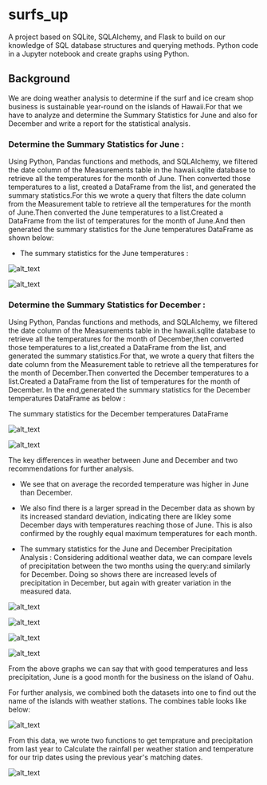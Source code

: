 # surfs_up
A project based on SQLite, SQLAlchemy, and Flask to build on our knowledge of SQL database structures and querying methods. Python code in a Jupyter notebook and create graphs using Python.

## Background
We are doing weather analysis to determine if the surf and ice cream shop business is sustainable year-round on the islands of Hawaii.For that we have to analyze and determine the Summary Statistics for June and also for December and write a report for the statistical analysis.

### Determine the Summary Statistics for June :

Using Python, Pandas functions and methods, and SQLAlchemy, we filtered the date column of the Measurements table in the hawaii.sqlite database to retrieve all the temperatures for the month of June. Then converted those temperatures to a list, created a DataFrame from the list, and generated the summary statistics.For this we wrote a query that filters the date column from the Measurement table to retrieve all the temperatures for the month of June.Then converted the June temperatures to a list.Created a DataFrame from the list of temperatures for the month of June.And then generated the summary statistics for the June temperatures DataFrame as shown below: 

- The summary statistics for the June temperatures :

![alt_text](https://github.com/RGK73/surfs_up/blob/main/Images/june_temp_analysis.png)

![alt_text](https://github.com/RGK73/surfs_up/blob/main/Images/june_temp_plot.png)

### Determine the Summary Statistics for December :

Using Python, Pandas functions and methods, and SQLAlchemy, we filtered the date column of the Measurements table in the hawaii.sqlite database to retrieve all the temperatures for the month of December,then converted those temperatures to a list,created a DataFrame from the list, and generated the summary statistics.For that, we wrote a query that filters the date column from the Measurement table to retrieve all the temperatures for the month of December.Then converted the December temperatures to a list.Created a DataFrame from the list of temperatures for the month of December. In the end,generated the summary statistics for the December temperatures DataFrame as below :

The summary statistics for the December temperatures DataFrame

![alt_text](https://github.com/RGK73/surfs_up/blob/main/Images/december_temp_analysis.png)

![alt_text](https://github.com/RGK73/surfs_up/blob/main/Images/december_temp_plot.png)

The key differences in weather between June and December and two recommendations for further analysis.
- We see that on average the recorded temperature was higher in June than December.
- We also find there is a larger spread in the December data as shown by its increased standard deviation, indicating there are likley some December days with temperatures reaching those of June. This is also confirmed by the roughly equal maximum temperatures for each month.

- The summary statistics for the June and December Precipitation Analysis :
Considering additional weather data, we can compare levels of precipitation between the two months using the query:and similarly for December. Doing so shows there are increased levels of precipitation in December, but again with greater variation in the measured data.
 
![alt_text](https://github.com/RGK73/surfs_up/blob/main/Images/june_prcp_analysis.png)

![alt_text](https://github.com/RGK73/surfs_up/blob/main/Images/june_prcp_plot.png)

![alt_text](https://github.com/RGK73/surfs_up/blob/main/Images/december_prcp_analysis.png)

![alt_text](https://github.com/RGK73/surfs_up/blob/main/Images/december_prcp_plot.png)

From the above graphs we can say that with good temperatures and less precipitation, June is a good month for the business on the island of Oahu.

For further analysis, we combined both the datasets into one to find out the name of the islands with weather stations. The combines table looks like below: 

![alt_text](https://github.com/RGK73/surfs_up/blob/main/Images/measurement_station.png)

From this data, we wrote two functions to get temprature and precipitation from last year to Calculate the rainfall per weather station and temperature for our trip dates using the previous year's matching dates.

![alt_text](https://github.com/RGK73/surfs_up/blob/main/Images/querries.png)
